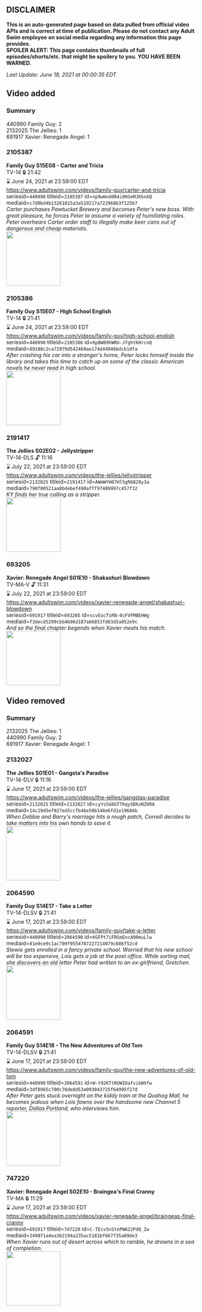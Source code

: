 ## DISCLAIMER
**This is an auto-generated page based on data pulled from official video APIs and is correct at time of publication. Please do not contact any Adult Swim employee on social media regarding any information this page provides.**  
**SPOILER ALERT: This page contains thumbnails of full episodes/shorts/etc. that might be spoilery to you. YOU HAVE BEEN WARNED.**  

_Last Update: June 18, 2021 at 00:00:35 EDT_
## Video added
### Summary
440990 Family Guy: 2  
2132025 The Jellies: 1  
691917 Xavier: Renegade Angel: 1  
### 2105387
**Family Guy S15E08 - Carter and Tricia**  
TV-14 🔒 21:42  
⌛ June 24, 2021 at 23:59:00 EDT  
https://www.adultswim.com/videos/family-guy/carter-and-tricia  
seriesid=`440990` titleid=`2105387` id=`np9wHnd0R4i0HSeMJKknXQ` mediaid=`c7d0bd4b13261015a3a519217a722968b3f125b7`  
_Carter purchases Pawtucket Brewery and becomes Peter's new boss. With great pleasure, he forces Peter to assume a variety of humiliating roles. Peter overhears Carter order staff to illegally make beer cans out of dangerous and cheap materials._  
<a href="https://media.cdn.adultswim.com/uploads/20210105/thumbnails/2_2115125233-familyguy_1405_CarterAndTricia.jpg"><img src="https://media.cdn.adultswim.com/uploads/20210105/thumbnails/2_2115125233-familyguy_1405_CarterAndTricia.jpg" height="144px" /></a>
### 2105386
**Family Guy S15E07 - High School English**  
TV-14 🔒 21:41  
⌛ June 24, 2021 at 23:59:00 EDT  
https://www.adultswim.com/videos/family-guy/high-school-english  
seriesid=`440990` titleid=`2105386` id=`KpBW89hWRU-JfghtKHrcnQ` mediaid=`89188c2ca72979d542469ae174d44946bdcb1dfa`  
_After crashing his car into a stranger's home, Peter locks himself inside the library and takes this time to catch up on some of the classic American novels he never read in high school._  
<a href="https://media.cdn.adultswim.com/uploads/20210105/thumbnails/2_21151252258-familyguy_1404_HighSchoolEnglish.jpg"><img src="https://media.cdn.adultswim.com/uploads/20210105/thumbnails/2_21151252258-familyguy_1404_HighSchoolEnglish.jpg" height="144px" /></a>
### 2191417
**The Jellies S02E02 - Jellystripper**  
TV-14-DLS 🔓 11:16  
⌛ July 22, 2021 at 23:59:00 EDT  
https://www.adultswim.com/videos/the-jellies/jellystripper  
seriesid=`2132025` titleid=`2191417` id=`AWmWYH87Hl5gR6828y3a` mediaid=`790f00521aa8bdebef490afff97489997c457f32`  
_KY finds her true calling as a stripper._  
<a href="https://i.cdn.turner.com/adultswim/big/image-upload/thumbnails/thumb-2_image-15580246369072.jpg"><img src="https://i.cdn.turner.com/adultswim/big/image-upload/thumbnails/thumb-2_image-15580246369072.jpg" height="144px" /></a>
### 693205
**Xavier: Renegade Angel S01E10 - Shakashuri Blowdown**  
TV-MA-V 🔓 11:31  
⌛ July 22, 2021 at 23:59:00 EDT  
https://www.adultswim.com/videos/xavier-renegade-angel/shakashuri-blowdown  
seriesid=`691917` titleid=`693205` id=`xcvEocTsRN-0cFVFMBEHWg` mediaid=`f3decd5299cbb4b96d187a66853fd83d5a052e9c`  
_And so the final chapter begends when Xavier meets his match._  
<a href="https://media.cdn.adultswim.com/uploads/20210104/thumbnails/2_2114173039-xavier_110.jpg"><img src="https://media.cdn.adultswim.com/uploads/20210104/thumbnails/2_2114173039-xavier_110.jpg" height="144px" /></a>
## Video removed
### Summary
2132025 The Jellies: 1  
440990 Family Guy: 2  
691917 Xavier: Renegade Angel: 1  
### 2132027
**The Jellies S01E01 - Gangsta's Paradise**  
TV-14-DLV 🔒 11:16  
⌛ June 17, 2021 at 23:59:00 EDT  
https://www.adultswim.com/videos/the-jellies/gangstas-paradise  
seriesid=`2132025` titleid=`2132027` id=`cyYs5G8GTTKqySDKxNZ6RA` mediaid=`14c29d5ef927ed5ccfb46e50b148e6fd1e19686b`  
_When Debbie and Barry's marriage hits a rough patch, Cornell decides to take matters into his own hands to save it._  
<a href="https://media.cdn.adultswim.com/uploads/20200305/thumbnails/2_20351630416-jellies_102_air_cid-37GT5.jpg"><img src="https://media.cdn.adultswim.com/uploads/20200305/thumbnails/2_20351630416-jellies_102_air_cid-37GT5.jpg" height="144px" /></a>
### 2064590
**Family Guy S14E17 - Take a Letter**  
TV-14-DLSV 🔒 21:41  
⌛ June 17, 2021 at 23:59:00 EDT  
https://www.adultswim.com/videos/family-guy/take-a-letter  
seriesid=`440990` titleid=`2064590` id=`KGFPt7iFRSmEncA90muLlw` mediaid=`81e0ce9c1ac709f9554787227214079c686f52cd`  
_Stewie gets enrolled in a fancy private school. Worried that his new school will be too expensive, Lois gets a job at the post office. While sorting mail, she discovers an old letter Peter had written to an ex-girlfriend, Gretchen._  
<a href="https://i.cdn.turner.com/adultswim/big/video/take-a-letter/familyguy_1315_air_cid-2YN64.jpg"><img src="https://i.cdn.turner.com/adultswim/big/video/take-a-letter/familyguy_1315_air_cid-2YN64.jpg" height="144px" /></a>
### 2064591
**Family Guy S14E18 - The New Adventures of Old Tom**  
TV-14-DLSV 🔒 21:41  
⌛ June 17, 2021 at 23:59:00 EDT  
https://www.adultswim.com/videos/family-guy/the-new-adventures-of-old-tom  
seriesid=`440990` titleid=`2064591` id=`W-t92KTtRUWIOafvikWXfw` mediaid=`3df8965c700c76de8d53a093043725f64995f27d`  
_After Peter gets stuck overnight on the kiddy train at the Quahog Mall, he becomes jealous when Lois fawns over the handsome new Channel 5 reporter, Dallas Portland, who interviews him._  
<a href="https://i.cdn.turner.com/adultswim/big/video/the-new-adventures-of-old-tom/familyguy_1316_air_cid-2YN66.jpg"><img src="https://i.cdn.turner.com/adultswim/big/video/the-new-adventures-of-old-tom/familyguy_1316_air_cid-2YN66.jpg" height="144px" /></a>
### 747220
**Xavier: Renegade Angel S02E10 - Braingea's Final Cranny**  
TV-MA 🔒 11:29  
⌛ June 17, 2021 at 23:59:00 EDT  
https://www.adultswim.com/videos/xavier-renegade-angel/braingeas-final-cranny  
seriesid=`691917` titleid=`747220` id=`C-TEcv5nStePWA22PdQ_Iw` mediaid=`249071a4ea362194a235ac5181bf667f35a09de3`  
_When Xavier runs out of desert across which to ramble, he drowns in a sea of completion._  
<a href="https://media.cdn.adultswim.com/uploads/20210104/thumbnails/2_21141732531-xavier_210.jpg"><img src="https://media.cdn.adultswim.com/uploads/20210104/thumbnails/2_21141732531-xavier_210.jpg" height="144px" /></a>
